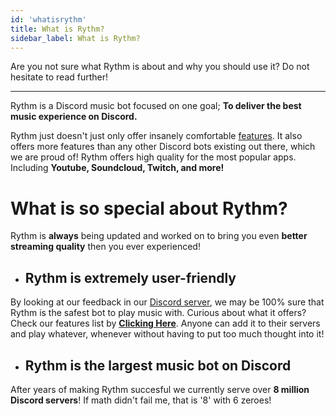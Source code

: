 ```yaml
---
id: 'whatisrythm'
title: What is Rythm?
sidebar_label: What is Rythm?
---
```


Are you not sure what Rythm is about and why you should use it? Do not hesitate to read further!

--- 
  Rythm is a Discord music bot focused on one goal; **To deliver the best music experience on Discord.**
  
  Rythm just doesn't just only offer insanely comfortable [features](https://rythmbot.co/features#list). It also offers more features than any other Discord bots existing out there, which we are proud of! Rythm offers high quality for the most popular apps. Including **Youtube, Soundcloud, Twitch, and more!**  

# What is so special about Rythm?
 Rythm is __**always**__ being updated and worked on to bring you even **better streaming quality** then you ever experienced!

- ## Rythm is extremely user-friendly 

By looking at our feedback in our [Discord server](https://discord.gg/rythm), we may be 100% sure that Rythm is the safest bot to play music with. Curious 
about what it offers? Check our features list by **[Clicking Here](https://rythmbot.co/features#list)**. Anyone can add it to their servers and play whatever, whenever without having to put too much thought into it!

- ## Rythm is the largest music bot on Discord

After years of making Rythm succesful we currently serve over __**8 million Discord servers**__! If math didn't fail me, that is '8' with 6 zeroes!